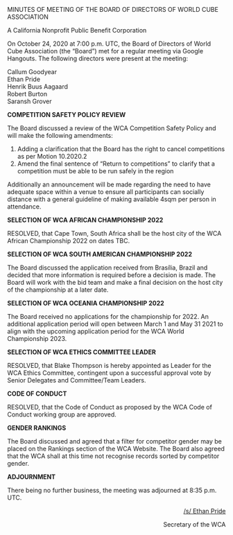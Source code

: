 <div class="text-center">
MINUTES OF MEETING OF THE BOARD OF DIRECTORS OF WORLD CUBE ASSOCIATION

A California Nonprofit Public Benefit Corporation
</div>

On October 24, 2020 at 7:00 p.m. UTC, the Board of Directors of World Cube Association (the “Board”) met for a regular meeting via Google Hangouts. The following directors were present at the meeting:

<div class="text-center">
Callum Goodyear <br>
Ethan Pride <br>
Henrik Buus Aagaard <br>
Robert Burton <br>
Saransh Grover <br>
</div>

<b class="text-center">COMPETITION SAFETY POLICY REVIEW</b>

The Board discussed a review of the WCA Competition Safety Policy and will make the following amendments:

1. Adding a clarification that the Board has the right to cancel competitions as per Motion 10.2020.2
2. Amend the final sentence of “Return to competitions” to clarify that a competition must be able to be run safely in the region

Additionally an announcement will be made regarding the need to have adequate space within a venue to ensure all participants can socially distance with a general guideline of making available 4sqm per person in attendance.  

<b class="text-center">SELECTION OF WCA AFRICAN CHAMPIONSHIP 2022</b>

RESOLVED, that Cape Town, South Africa shall be the host city of the WCA African Championship 2022 on dates TBC.

<b class="text-center">SELECTION OF WCA SOUTH AMERICAN CHAMPIONSHIP 2022</b>

The Board discussed the application received from Brasília, Brazil and decided that more information is required before a decision is made. The Board will work with the bid team and make a final decision on the host city of the championship at a later date.

<b class="text-center">SELECTION OF WCA OCEANIA CHAMPIONSHIP 2022</b>

The Board received no applications for the championship for 2022. An additional application period will open between March 1 and May 31 2021 to align with the upcoming application period for the WCA World Championship 2023.

<b class="text-center">SELECTION OF WCA ETHICS COMMITTEE LEADER</b>

RESOLVED, that Blake Thompson is hereby appointed as Leader for the WCA Ethics Committee, contingent upon a successful approval vote by Senior Delegates and Committee/Team Leaders.

<b class="text-center">CODE OF CONDUCT</b>

RESOLVED, that the Code of Conduct as proposed by the WCA Code of Conduct working group are approved.

<b class="text-center">GENDER RANKINGS</b>

The Board discussed and agreed that a filter for competitor gender may be placed on the Rankings section of the WCA Website. The Board also agreed that the WCA shall at this time not recognise records sorted by competitor gender.

<b class="text-center">ADJOURNMENT</b>

There being no further business, the meeting was adjourned at 8:35 p.m. UTC.

<div style="text-align: right;">
<span style="text-decoration: underline;">/s/ Ethan Pride</span>

Secretary of the WCA
</div>

